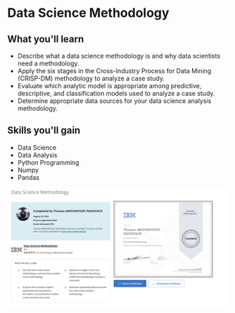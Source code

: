 

# Data Science Methodology

## What you'll learn

- Describe what a data science methodology is and why data scientists need a methodology.
- Apply the six stages in the Cross-Industry Process for Data Mining (CRISP-DM) methodology to analyze a case study.
- Evaluate which analytic model is appropriate among predictive, descriptive, and classification models used to analyze a case study.
- Determine appropriate data sources for your data science analysis methodology.

## Skills you'll gain
- Data Science
- Data Analysis
- Python Programming
- Numpy
- Pandas


![Course 2 - Completion Certficate](course-3-certificate.png)